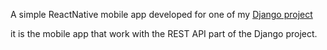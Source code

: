 A simple ReactNative mobile app developed for one of my [Django project](https://github.com/954gmo/Django_Demo_Beginner_to_Intermediate)

it is the mobile app that work with the REST API part of the Django project.